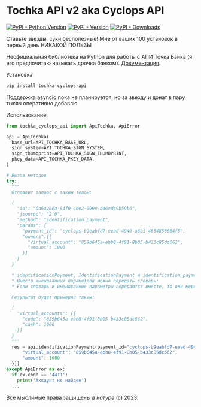 # Tochka API v2 aka Cyclops API

[![PyPI - Python Version](https://img.shields.io/pypi/pyversions/tochka-cyclops-api)]() [![PyPI - Version](https://img.shields.io/pypi/v/tochka-cyclops-api)]() [![PyPI - Downloads](https://img.shields.io/pypi/dm/tochka_cyclops_api)]()

Ставьте звезды, суки бесполезные! Мне от ваших 100 установок в первый день НИКАКОЙ ПОЛЬЗЫ

Неофициальная библиотека на Python для работы с АПИ Точка Банка (я его предпочитаю называть дрочка банком). [Документация](https://api.tochka.com/static/v1/tender-docs/cyclops/main/index.html).

Установка:

```bash
pip install tochka-cyclops-api
```

Поддержка asyncio пока не планируется, но за звезду и донат в пару тысяч оперативно добавлю.

Использование:

```python
from tochka_cyclops_api import ApiTochka, ApiError

api = ApiTochka(
  base_url=API_TOCHKA_BASE_URL,
  sign_system=API_TOCHKA_SIGN_SYSTEM,
  sign_thumbprint=API_TOCHKA_SIGN_THUMBPRINT,
  pkey_data=API_TOCHKA_PKEY_DATA,
)

# Вызов методов
try:
  """
  Отправит запрос с таким телом:

  {
    "id": "0d6a26ea-84f0-4be2-9999-b46edc9b59b6",
    "jsonrpc": "2.0",
    "method": "identification_payment",
    "params": {
      "payment_id": "cyclops-b9eabfd7-eead-4940-a6b1-4654850664f5",
      "owners":[{
        "virtual_account": "859b645a-ebb8-4f91-8b05-b433c85dc662",
        "amount": 1000
      }]
    }
  }

  * identificationPayment, IdentificationPayment и identification_payment вызывают один и тот же метод;
  * Вместо именованных параметров можно передать словарь;
  * Если словарь и именованные параметры передаются вместе, то они мержатся, причем именованные параметры перезаписывают соотв элементы словаря.

  Результат будет примерно таким:

  {
    "virtual_accounts": [{
      "code": "859b645a-ebb8-4f91-8b05-b433c85dc662",
      "cash": 1000
    }]
  }
  """
  res = api.identificationPayment(payment_id="cyclops-b9eabfd7-eead-4940-a6b1-4654850664f5", owners=[{
      "virtual_account": "859b645a-ebb8-4f91-8b05-b433c85dc662",
      "amount": 1000
  }])
except ApiError as ex:
  if ex.code == '4411':
    print('Аккаунт не найден')
  ...
```

Все мыслимые права защищены _в натуре_ (с) 2023.
